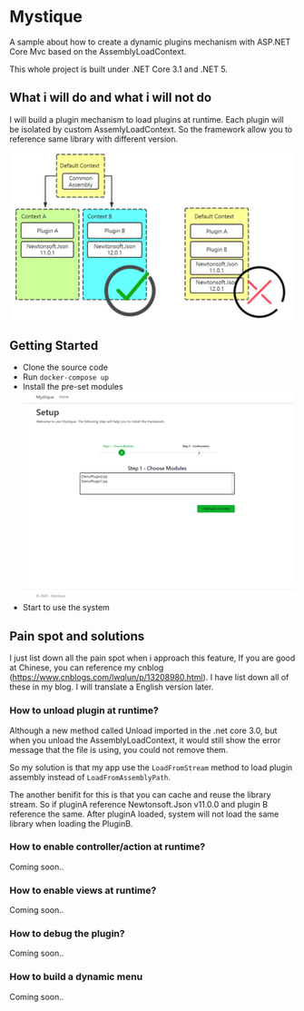 # Mystique
A sample about how to create a dynamic plugins mechanism with ASP.NET Core Mvc based on the AssemblyLoadContext.

This whole project is built under .NET Core 3.1 and .NET 5. 

## What i will do and what i will not do
I will build a plugin mechanism to load plugins at runtime. Each plugin will be isolated by custom AssemlyLoadContext. So the framework allow you to reference same library with different version.

![](./doc/images/load_way.png)

## Getting Started
 - Clone the source code
 - Run `docker-compose up`
 - Install the pre-set modules
![](./doc/images/20200726215825.png)
 - Start to use the system 

## Pain spot and solutions
I just list down all the pain spot when i approach this feature, If you are good at Chinese, you can reference my cnblog (https://www.cnblogs.com/lwqlun/p/13208980.html). I have list down all of these in my blog. I will translate a English version later.

### How to unload plugin at runtime?
Although a new method called Unload imported in the .net core 3.0, but when you unload the AssemblyLoadContext, it would still show the error message that the file is using, you could not remove them. 

So my solution is that my app use the `LoadFromStream` method to load plugin assembly instead of `LoadFromAssemblyPath`.

The another benifit for this is that you can cache and reuse the library stream. So if pluginA reference Newtonsoft.Json v11.0.0 and plugin B reference the same. After pluginA loaded, system will not load the same library when loading the PluginB. 

### How to enable controller/action at runtime?
Coming soon..

### How to enable views at runtime?
Coming soon..

### How to debug the plugin?
Coming soon..

### How to build a dynamic menu
Coming soon..

